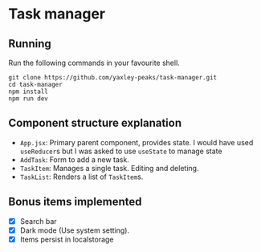 # Task manager

## Running


Run the following commands in your favourite shell.
```shell
git clone https://github.com/yaxley-peaks/task-manager.git
cd task-manager
npm install
npm run dev
```

## Component structure explanation

- `App.jsx`: Primary parent component, provides state.
  I would have used `useReducer`s but I was asked to use `useState` to manage state
- `AddTask`: Form to add a new task.
- `TaskItem`: Manages a single task. Editing and deleting.
- `TaskList`: Renders a list of `TaskItem`s.

## Bonus items implemented
- [X] Search bar
- [X] Dark mode (Use system setting).
- [X] Items persist in localstorage